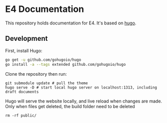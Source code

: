 
# E4 Documentation

This repository holds documentation for E4. It's based on [hugo](https://gohugo.io/).


## Development

First, install Hugo:

``` bash
go get -u github.com/gohugoio/hugo
go install -a --tags extended github.com/gohugoio/hugo
```


Clone the repository then run:

```
git submodule update # pull the theme
hugo serve -D # start local hugo server on localhost:1313, including draft documents
```

Hugo will serve the website locally, and live reload when changes are made.
Only when files get deleted, the build folder need to be deleted
```
rm -rf public/
```
